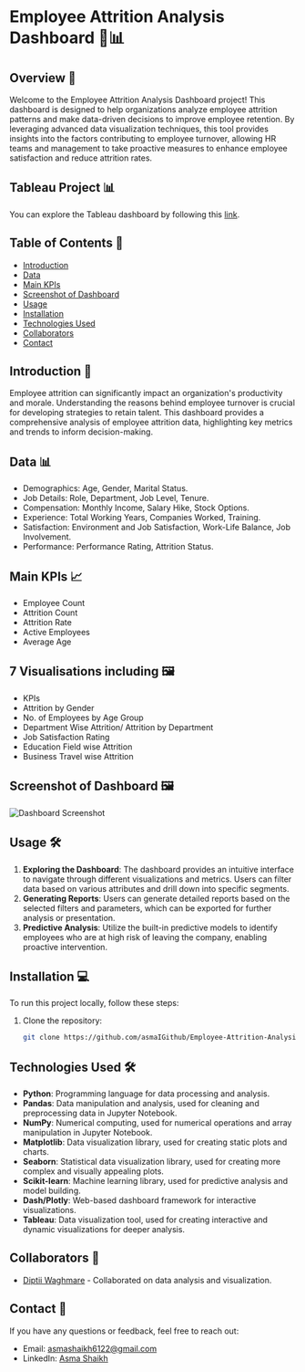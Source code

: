 # Employee Attrition Analysis Dashboard 💼📊

## Overview 🚀

Welcome to the Employee Attrition Analysis Dashboard project! This dashboard is designed to help organizations analyze employee attrition patterns and make data-driven decisions to improve employee retention. By leveraging advanced data visualization techniques, this tool provides insights into the factors contributing to employee turnover, allowing HR teams and management to take proactive measures to enhance employee satisfaction and reduce attrition rates.

## Tableau Project 📊

You can explore the Tableau dashboard by following this [link](https://public.tableau.com/app/profile/asma.shaikh7932/viz/EmployeeAttritionAnalysisDashboard1_17165454832740/EAAD).

## Table of Contents 📑

- [Introduction](#introduction)
- [Data](#data)
- [Main KPIs](#main-kpis)
- [Screenshot of Dashboard](#screenshot-of-dashboard)
- [Usage](#usage)
- [Installation](#installation)
- [Technologies Used](#technologies-used)
- [Collaborators](#collaborators)
- [Contact](#contact)

## Introduction 📝

Employee attrition can significantly impact an organization's productivity and morale. Understanding the reasons behind employee turnover is crucial for developing strategies to retain talent. This dashboard provides a comprehensive analysis of employee attrition data, highlighting key metrics and trends to inform decision-making.

## Data 📊

- Demographics: Age, Gender, Marital Status.
- Job Details: Role, Department, Job Level, Tenure.
- Compensation: Monthly Income, Salary Hike, Stock Options.
- Experience: Total Working Years, Companies Worked, Training.
- Satisfaction: Environment and Job Satisfaction, Work-Life Balance, Job Involvement.
- Performance: Performance Rating, Attrition Status.

## Main KPIs 📈

- Employee Count 
- Attrition Count 
- Attrition Rate
- Active Employees
- Average Age

## 7 Visualisations including 🖼️

- KPIs
- Attrition by Gender
- No. of Employees by Age Group
- Department Wise Attrition/ Attrition by Department
- Job Satisfaction Rating
- Education Field wise Attrition
- Business Travel wise Attrition
  
## Screenshot of Dashboard 🖼️ 

![Dashboard Screenshot](https://github.com/asmaIGithub/Employee-Attrition-Analysis/assets/144702981/2d49e40b-dfc9-4b96-940f-0af5669c1e61)

## Usage 🛠️

1. **Exploring the Dashboard**: The dashboard provides an intuitive interface to navigate through different visualizations and metrics. Users can filter data based on various attributes and drill down into specific segments.
2. **Generating Reports**: Users can generate detailed reports based on the selected filters and parameters, which can be exported for further analysis or presentation.
3. **Predictive Analysis**: Utilize the built-in predictive models to identify employees who are at high risk of leaving the company, enabling proactive intervention.

## Installation 💻

To run this project locally, follow these steps:

1. Clone the repository:
   ```bash
   git clone https://github.com/asmaIGithub/Employee-Attrition-Analysis.git
## Technologies Used 🛠️

- **Python**: Programming language for data processing and analysis.
- **Pandas**: Data manipulation and analysis, used for cleaning and preprocessing data in Jupyter Notebook.
- **NumPy**: Numerical computing, used for numerical operations and array manipulation in Jupyter Notebook.
- **Matplotlib**: Data visualization library, used for creating static plots and charts.
- **Seaborn**: Statistical data visualization library, used for creating more complex and visually appealing plots.
- **Scikit-learn**: Machine learning library, used for predictive analysis and model building.
- **Dash/Plotly**: Web-based dashboard framework for interactive visualizations.
- **Tableau**: Data visualization tool, used for creating interactive and dynamic visualizations for deeper analysis.

## Collaborators 👥

- [Diptii Waghmare](https://github.com/DiptiWaghmare) - Collaborated on data analysis and visualization.

## Contact 📧

If you have any questions or feedback, feel free to reach out:

- Email: asmashaikh6122@gmail.com
- LinkedIn: [Asma Shaikh](https://www.linkedin.com/in/asmashk/)
